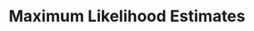 ---
word: "true"

title: "Maximum Likelihood Estimates"

categories: ['']

tags: ['Maximum', 'Likelihood', 'Estimates']

arwords: 'احتمال الأرجحية القصوى'

arexps: []

enwords: ['Maximum Likelihood Estimates']

enexps: []

arlexicons: 'ح'

enlexicons: 'M'

authors: ['Ruqayya Roshdy']

translators: ['']

citations: 'مقدمة في حوسبة اللغة العربية'

sources: 'مركز الملك عبدالله بن عبدالعزيز الدولي لخدمة اللغة العربية'

slug: ""
---